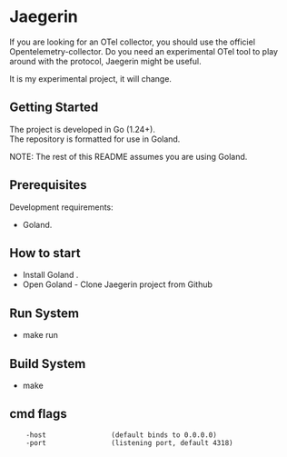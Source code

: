 # Jaegerin
If you are looking for an OTel collector, you should use the officiel Opentelemetry-collector. 
Do you need an experimental OTel tool to play around with the protocol, Jaegerin might be useful.

It is my experimental project, it will change.

## Getting Started
The project is developed in Go (1.24+).\
The repository is formatted for use in Goland.

NOTE: The rest of this README assumes you are using Goland.

## Prerequisites
Development requirements:
* Goland.

## How to start
* Install Goland .
* Open Goland - Clone Jaegerin project from Github

## Run System
* make run

## Build System
* make

## cmd flags
```console
    -host                (default binds to 0.0.0.0)
    -port                (listening port, default 4318)
```
